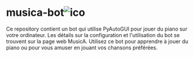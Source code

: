 # musica-bot![ico](https://user-images.githubusercontent.com/97172783/213868140-600839da-a1b0-4c43-90a5-c9d7130ad417.png)

Ce repository contient un bot qui utilise PyAutoGUI pour jouer du piano sur votre ordinateur.
Les détails sur la configuration et l'utilisation du bot se trouvent sur la page web MusicA. Utilisez ce bot pour apprendre à jouer du piano ou pour vous amuser en jouant vos chansons préférées.
